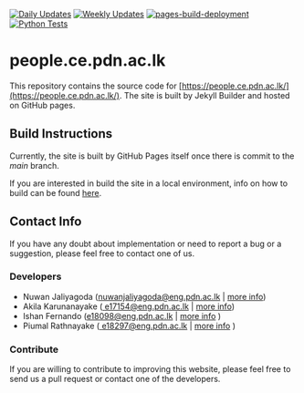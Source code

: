 
[![Daily Updates](https://github.com/cepdnaclk/people.ce.pdn.ac.lk/actions/workflows/daily.yml/badge.svg)](https://github.com/cepdnaclk/people.ce.pdn.ac.lk/actions/workflows/daily.yml)
[![Weekly Updates](https://github.com/cepdnaclk/people.ce.pdn.ac.lk/actions/workflows/weekly.yml/badge.svg)](https://github.com/cepdnaclk/people.ce.pdn.ac.lk/actions/workflows/weekly.yml)
[![pages-build-deployment](https://github.com/cepdnaclk/people.ce.pdn.ac.lk/actions/workflows/pages/pages-build-deployment/badge.svg)](https://github.com/cepdnaclk/people.ce.pdn.ac.lk/actions/workflows/pages/pages-build-deployment)
[![Python Tests](https://github.com/cepdnaclk/people.ce.pdn.ac.lk/actions/workflows/test.yml/badge.svg)](https://github.com/cepdnaclk/people.ce.pdn.ac.lk/actions/workflows/test.yml)

# people.ce.pdn.ac.lk

This repository contains the source code for [https://people.ce.pdn.ac.lk/](https://people.ce.pdn.ac.lk/). The site is built by Jekyll Builder and hosted on GitHub pages.

## Build Instructions

Currently, the site is built by GitHub Pages itself once there is commit to the _main_ branch.

If you are interested in build the site in a local environment, info on how to build can be found [here](https://people.ce.pdn.ac.lk/documentation/run-locally/).

## Contact Info

If you have any doubt about implementation or need to report a bug or a suggestion, please feel free to contact one of us.

### Developers

- Nuwan Jaliyagoda (<a href="mailto:nuwanjaliyagoda@eng.pdn.ac.lk">nuwanjaliyagoda@eng.pdn.ac.lk</a> | <a href="https://people.ce.pdn.ac.lk/students/e15/140/">more info</a>)
- Akila Karunanayake (<a href="mailto:
e17154@eng.pdn.ac.lk">
e17154@eng.pdn.ac.lk</a> | <a href="https://people.ce.pdn.ac.lk/students/e17/154/">more info</a>)
- Ishan Fernando (<a href="mailto:e18098@eng.pdn.ac.lk">e18098@eng.pdn.ac.lk</a> | <a href="https://people.ce.pdn.ac.lk/students/e18/098/">more info</a> )
- Piumal Rathnayake (<a href="mailto:
e18297@eng.pdn.ac.lk">
e18297@eng.pdn.ac.lk</a> | <a href="https://people.ce.pdn.ac.lk/students/e18/297/">more info</a> )

### Contribute

If you are willing to contribute to improving this website, please feel free to send us a pull request or contact one of the developers.
